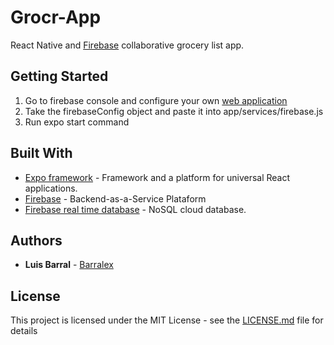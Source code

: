 # Grocr-App 
React Native and [Firebase](https://www.firebase.com/) collaborative grocery list app.

## Getting Started

1. Go to firebase console and configure your own [web application](https://firebase.google.com/docs/web/setup)
2. Take the firebaseConfig object and paste it into app/services/firebase.js
3. Run expo start command

## Built With

* [Expo framework](https://expo.io/) -   Framework and a platform for universal React applications.
* [Firebase](https://reactnative.dev/) - Backend-as-a-Service Plataform
* [Firebase real time database](https://firebase.google.com/docs/database) - NoSQL cloud database.

## Authors

* **Luis Barral** - [Barralex](https://github.com/Barralex)

## License

This project is licensed under the MIT License - see the [LICENSE.md](LICENSE.md) file for details

